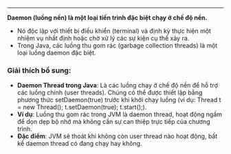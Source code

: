 
---
**Daemon (luồng nền) là một loại tiến trình đặc biệt chạy ở chế độ nền.**

- Nó độc lập với thiết bị điều khiển (terminal) và định kỳ thực hiện một nhiệm vụ nhất định hoặc chờ xử lý các sự kiện cụ thể xảy ra.
- Trong Java, các luồng thu gom rác (garbage collection threads) là một loại luồng daemon đặc biệt.

### Giải thích bổ sung:

- **Daemon Thread trong Java**: Là các luồng chạy ở chế độ nền để hỗ trợ các luồng chính (user threads). Chúng có thể được thiết lập bằng phương thức setDaemon(true) trước khi khởi chạy luồng (ví dụ: Thread t = new Thread(); t.setDaemon(true); t.start();).
- **Ví dụ**: Luồng thu gom rác trong JVM là daemon thread, hoạt động ngầm để dọn dẹp bộ nhớ mà không cần sự can thiệp trực tiếp của chương trình.
- **Đặc điểm**: JVM sẽ thoát khi không còn user thread nào hoạt động, bất kể daemon thread có đang chạy hay không.
